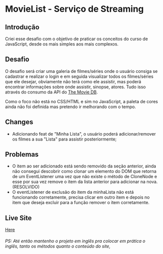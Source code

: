 # MovieList - Serviço de Streaming

 ## **Introdução**

Criei esse desafio com o objetivo de praticar os conceitos do curso de JavaScript, desde os mais simples aos mais complexos.

## **Desafio**

O desafio será criar uma galeria de filmes/séries onde o usuário consiga se cadastrar e realizar o login e em seguida visualizar todos os filmes/séries que ele desejar, obviamente não terá como ele assistir, mas poderá encontrar informações sobre onde assistir, sinopse, atores. Tudo isso através do consumo da API do [The Movie DB](https://developers.themoviedb.org/3/getting-started/introduction).

Como o foco não está no CSS/HTML e sim no JavaScript, a paleta de cores ainda não foi definida mas pretendo ir melhorando com o tempo.

## **Changes**

* Adicionando feat de "Minha Lista", o usuário poderá adicionar/remover os filmes a sua "Lista" para assistir posteriormente;

## **Problemas**

* O item ao ser adicionado está sendo removido da seção anterior, ainda não consegui descobrir como clonar um elemento do DOM que retorna de um EventListener uma vez que não existe o método de CloneNode e esse por sua vez remove o item da lista anterior para adicionar na nova. (RESOLVIDO)
* O eventListener de exclusão do item da minhaLista não está funcionando corretamente, precisa clicar em outro item e depois no item que deseja excluir para a função remover o item corretamente.

## **Live Site**

[Here](https://mbarbosasan.github.io/movieListFinal/)

###### PS: Até então mantenho o projeto em inglês pra colocar em prática o inglês, tanto os métodos quanto o conteúdo do site, 
